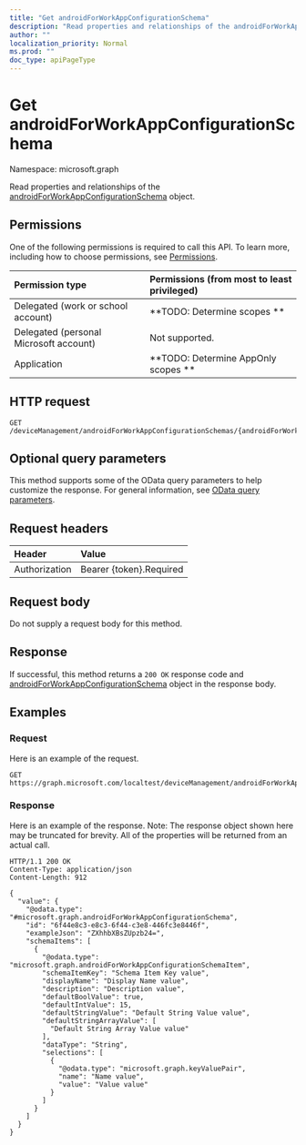 ```yaml
---
title: "Get androidForWorkAppConfigurationSchema"
description: "Read properties and relationships of the androidForWorkAppConfigurationSchema object."
author: ""
localization_priority: Normal
ms.prod: ""
doc_type: apiPageType
---
```


# Get androidForWorkAppConfigurationSchema

Namespace: microsoft.graph

Read properties and relationships of the [androidForWorkAppConfigurationSchema](../resources/androidforworkappconfigurationschema.md) object.

## Permissions
One of the following permissions is required to call this API. To learn more, including how to choose permissions, see [Permissions](/concepts/permissions-reference.md).

|Permission type|Permissions (from most to least privileged)|
|:---|:---|
|Delegated (work or school account)|**TODO: Determine scopes **|
|Delegated (personal Microsoft account)|Not supported.|
|Application|**TODO: Determine AppOnly scopes **|

## HTTP request
<!-- {
  "blockType": "ignored"
}
-->
``` http
GET /deviceManagement/androidForWorkAppConfigurationSchemas/{androidForWorkAppConfigurationSchemaId}
```

## Optional query parameters
This method supports some of the OData query parameters to help customize the response. For general information, see [OData query parameters](/graph/query-parameters).

## Request headers
|Header|Value|
|:---|:---|
|Authorization|Bearer {token}.Required|

## Request body
Do not supply a request body for this method.

## Response
If successful, this method returns a `200 OK` response code and [androidForWorkAppConfigurationSchema](../resources/androidforworkappconfigurationschema.md) object in the response body.

## Examples

### Request
Here is an example of the request.
<!-- {
  "blockType": "request",
  "name": "get_androidforworkappconfigurationschema"
}
-->
``` http
GET https://graph.microsoft.com/localtest/deviceManagement/androidForWorkAppConfigurationSchemas/{androidForWorkAppConfigurationSchemaId}
```

### Response
Here is an example of the response. Note: The response object shown here may be truncated for brevity. All of the properties will be returned from an actual call.
<!-- {
  "blockType": "response",
  "truncated": true,
  "@odata.type": "microsoft.graph.androidForWorkAppConfigurationSchema"
}
-->
``` http
HTTP/1.1 200 OK
Content-Type: application/json
Content-Length: 912

{
  "value": {
    "@odata.type": "#microsoft.graph.androidForWorkAppConfigurationSchema",
    "id": "6f44e8c3-e8c3-6f44-c3e8-446fc3e8446f",
    "exampleJson": "ZXhhbXBsZUpzb24=",
    "schemaItems": [
      {
        "@odata.type": "microsoft.graph.androidForWorkAppConfigurationSchemaItem",
        "schemaItemKey": "Schema Item Key value",
        "displayName": "Display Name value",
        "description": "Description value",
        "defaultBoolValue": true,
        "defaultIntValue": 15,
        "defaultStringValue": "Default String Value value",
        "defaultStringArrayValue": [
          "Default String Array Value value"
        ],
        "dataType": "String",
        "selections": [
          {
            "@odata.type": "microsoft.graph.keyValuePair",
            "name": "Name value",
            "value": "Value value"
          }
        ]
      }
    ]
  }
}
```

